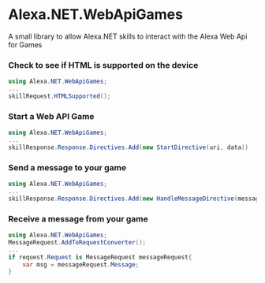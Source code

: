 # Alexa.NET.WebApiGames
A small library to allow Alexa.NET skills to interact with the Alexa Web Api for Games

### Check to see if HTML is supported on the device

```csharp
using Alexa.NET.WebApiGames;
...
skillRequest.HTMLSupported();
```

### Start a Web API Game

```csharp
using Alexa.NET.WebApiGames;
...
skillResponse.Response.Directives.Add(new StartDirective(uri, data))
```

### Send a message to your game

```csharp
using Alexa.NET.WebApiGames;
...
skillResponse.Response.Directives.Add(new HandleMessageDirective(message))
```

### Receive a message from your game

```csharp
using Alexa.NET.WebApiGames;
MessageRequest.AddToRequestConverter();
...
if request.Request is MessageRequest messageRequest{
    var msg = messageRequest.Message;
}
```